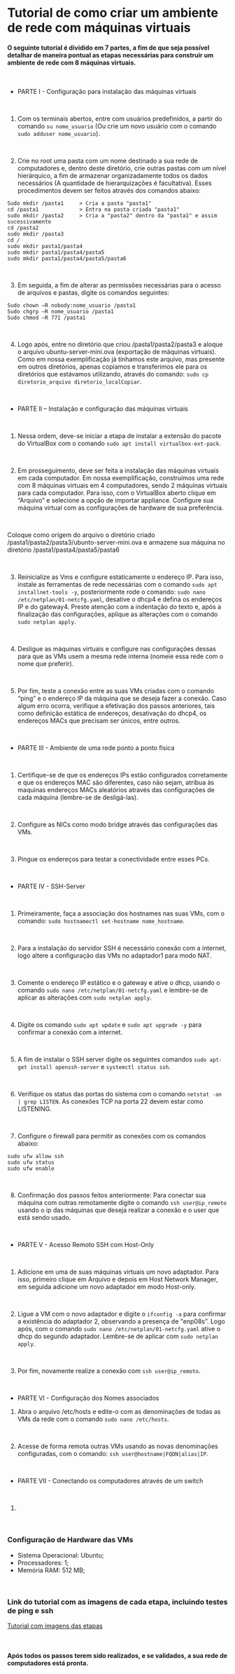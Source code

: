 # Tutorial de como criar um ambiente de rede com máquinas virtuais

#### O seguinte tutorial é dividido em 7 partes, a fim de que seja possível detalhar de maneira pontual as etapas necessárias para construir um ambiente de rede com 8 máquinas virtuais.
&nbsp;
- PARTE I - Configuração para instalação das máquinas virtuais

&nbsp;

1. Com os terminais abertos, entre com usuários predefinidos, a partir do comando ```su nome_usuario``` (Ou crie um novo usuário com o comando ```sudo adduser nome_usuario```).

&nbsp;

2. Crie no root uma pasta com um nome destinado a sua rede de computadores e, dentro deste diretório, crie outras pastas com um nível hierárquico, a fim de armazenar organizadamente todos os dados necessários (A quantidade de hierarquizações é facultativa). Esses procedimentos devem ser feitos através dos comandos abaixo:

```
Sudo mkdir /pasta1     > Cria a pasta "pasta1" 
cd /pasta1             > Entra na pasta criada "pasta1" 
sudo mkdir /pasta2     > Cria a "pasta2" dentro da "pasta1" e assim sucessivamente 
cd /pasta2
sudo mkdir /pasta3
cd /
sudo mkdir pasta1/pasta4
sudo mkdir pasta1/pasta4/pasta5
sudo mkdir pasta1/pasta4/pasta5/pasta6
```

&nbsp;

3. Em seguida, a fim de alterar as permissões necessárias para o acesso de arquivos e pastas, digite os comandos seguintes:

```
Sudo chown –R nobody:nome_usuario /pasta1
Sudo chgrp –R nome_usuario /pasta1
Sudo chmod –R 771 /pasta1
```

&nbsp;

4. Logo após, entre no diretório que criou /pasta1/pasta2/pasta3 e aloque o arquivo ubuntu-server-mini.ova (exportação de máquinas virtuais).
Como em nossa exemplificação já tínhamos este arquivo, mas presente em outros diretórios, apenas copiamos e transferimos ele para os diretórios que estávamos utilizando, através do comando: ```sudo cp diretorio_arquivo diretorio_localCopiar```.

&nbsp;

- PARTE II – Instalação e configuração das máquinas virtuais

&nbsp;

1. Nessa ordem, deve-se iniciar a etapa de instalar a extensão do pacote do VirtualBox com o comando ```sudo apt install virtualbox-ext-pack```.

&nbsp;

2. Em prosseguimento, deve ser feita a instalação das máquinas virtuais em cada computador. Em nossa exemplificação, construímos uma rede com 8 máquinas virtuais em 4 computadores, sendo 2 máquinas virtuais para cada computador. Para isso, com o VirtualBox aberto clique em “Arquivo” e selecione a opção de importar appliance. Configure sua máquina virtual com as configurações de hardware de sua preferência.

&nbsp;

Coloque como origem do arquivo o diretório criado /pasta1/pasta2/pasta3/ubunto-server-mini.ova e armazene sua máquina no diretório /pasta1/pasta4/pasta5/pasta6

&nbsp;

3. Reinicialize as Vms e configure estaticamente o endereço IP. Para isso, instale as ferramentas de rede necessárias com o comando ```sudo apt installnet-tools -y```, posteriormente rode o comando: ```sudo nano /etc/netplan/01-netcfg.yaml```, desative o dhcp4 e defina os endereços IP e do gateway4. Preste atenção com a indentação do texto e, após a finalização das configurações, aplique as alterações com o comando ```sudo netplan apply```.

&nbsp;

4. Desligue as máquinas virtuais e configure nas configurações dessas para que as VMs usem a mesma rede interna (nomeie essa rede com o nome que preferir).

&nbsp;

5. Por fim, teste a conexão entre as suas VMs criadas com o comando “ping” e o endereço IP da máquina que se deseja fazer a conexão. Caso algum erro ocorra, verifique a efetivação dos passos anteriores, tais como definição estática de endereços, desativação do dhcp4, os endereços MACs que precisam ser únicos, entre outros.

&nbsp;

- PARTE III - Ambiente de uma rede ponto a ponto física 

&nbsp;

1. Certifique-se de que os endereços IPs estão configurados corretamente e que os endereços MAC são diferentes, caso não sejam, atribua às maquinas endereços MACs aleatórios através das configurações de cada máquina (lembre-se de desligá-las).

&nbsp;

2. Configure as NICs como modo bridge através das configurações das VMs.

&nbsp;

3. Pingue os endereços para testar a conectividade entre esses PCs.

&nbsp;

- PARTE IV - SSH-Server

&nbsp;

1. Primeiramente, faça a associação dos hostnames nas suas VMs, com o comando: ```sudo hostnamectl set-hostname nome_hostname```.

&nbsp;

2. Para a instalação do servidor SSH é necessário conexão com a internet, logo altere a configuração das VMs no adaptador1 para modo NAT.

&nbsp;

3. Comente o endereço IP estático e o gateway e ative o dhcp, usando o comando ```sudo nano /etc/netplan/01-netcfg.yaml``` e lembre-se de aplicar as alterações com ```sudo netplan apply```.

&nbsp;

4. Digite os comando ```sudo apt update``` e ```sudo apt upgrade -y``` para confirmar a conexão com a internet.

&nbsp;

5. A fim de instalar o SSH server digite os seguintes comandos ```sudo apt-get install openssh-server``` e ```systemctl status ssh```.

&nbsp;

6. Verifique os status das portas do sistema com o comando ```netstat -an | grep LISTEN```. As conexões TCP na porta 22 devem estar como LISTENING.

&nbsp;

7. Configure o firewall para permitir as conexões com os comandos abaixo:

```
sudo ufw allow ssh
sudo ufw status
sudo ufw enable
```

&nbsp;

8. Confirmação dos passos feitos anteriormente: Para conectar sua máquina com outras remotamente digite o comando ```ssh user@ip_remoto``` usando o ip das máquinas que deseja realizar a conexão e o user que está sendo usado.

&nbsp;

- PARTE V - Acesso Remoto SSH com Host-Only

&nbsp;

1. Adicione em uma de suas máquinas virtuais um novo adaptador. Para isso, primeiro clique em Arquivo e depois em Host Network Manager, em seguida adicione um novo adaptador em modo Host-only.

&nbsp;

2. Ligue a VM com o novo adaptador e digite o ```ifconfig -a``` para confirmar a existência do adaptador 2, observando a presença de "enp08s”. Logo após, com o comando ```sudo nano /etc/netplan/01-netcfg.yaml``` ative o dhcp do segundo adaptador. Lembre-se de aplicar com ```sudo netplan apply```.

&nbsp;

3. Por fim, novamente realize a conexão com ```ssh user@ip_remoto```.

&nbsp;

- PARTE VI - Configuração dos Nomes associados

1. Abra o arquivo /etc/hosts e edite-o com as denominações de todas as VMs da rede com o comando ```sudo nano /etc/hosts```.

&nbsp;

2. Acesse de forma remota outras VMs usando as novas denominações configuradas, com o comando: ```ssh user@hostname|FQDN|alias|IP```.

&nbsp;

- PARTE VII - Conectando os computadores através de um switch

&nbsp;

1. 

&nbsp;

### Configuração de Hardware das VMs

- Sistema Operacional: Ubuntu;
- Processadores: 1;
- Memória RAM: 512 MB;

&nbsp;

### Link do tutorial com as imagens de cada etapa, incluindo testes de ping e ssh

[Tutorial com imagens das etapas](https://docs.google.com/document/d/1TM0-MaSALltTjzLK44p3Tm8edg08KEIeAwbOhXyEcOs/edit)

&nbsp;

#### Após todos os passos terem sido realizados, e se validados, a sua rede de computadores está pronta.
